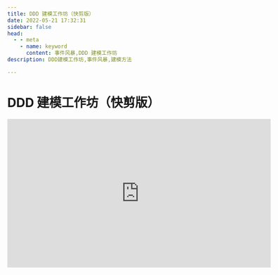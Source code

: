 ```yaml
---
title: DDD 建模工作坊（快剪版）
date: 2022-05-21 17:32:31
sidebar: false
head:
  - - meta
    - name: keyword
      content: 事件风暴,DDD 建模工作坊
description: DDD建模工作坊,事件风暴,建模方法

---
```


# DDD 建模工作坊（快剪版）

<iframe style='width: 600px;height: 338px' frameborder='no' allowfullscreen mozallowfullscreen webkitallowfullscreen src='http://go.plvideo.cn/front/video/preview?vid=36353145da64e0f209eb6864ed8f587f_3'></iframe>

